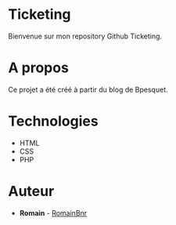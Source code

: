 # Ticketing
Bienvenue sur mon repository Github Ticketing. 

# A propos
Ce projet a été créé à partir du blog de Bpesquet.

# Technologies
* HTML
* CSS
* PHP

# Auteur
* **Romain** - [RomainBnr](https://github.com/RomainBnr)
